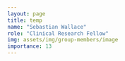 ```yaml
---
layout: page
title: temp
name: "Sebastian Wallace"
role: "Clinical Research Fellow"
img: assets/img/group-members/image
importance: 13
---
```



